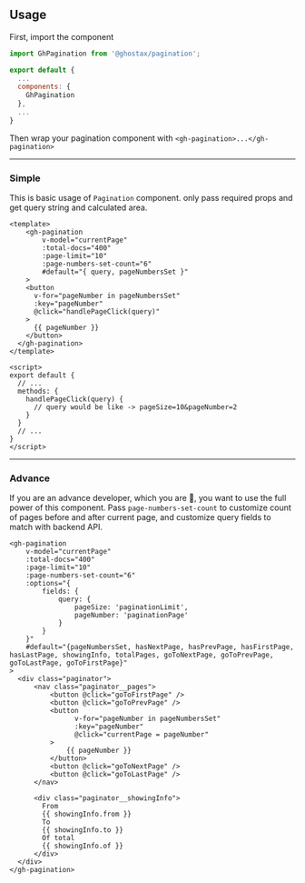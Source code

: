 ## Usage

First, import the component

```javascript
import GhPagination from '@ghostax/pagination';

export default {
  ...
  components: {
    GhPagination
  },
  ...
}
```

Then wrap your pagination component with `<gh-pagination>...</gh-pagination>`

---

### Simple

This is basic usage of `Pagination` component. only pass required props and get query string and calculated area.

```vue
<template>
    <gh-pagination
        v-model="currentPage"
        :total-docs="400"
        :page-limit="10"
        :page-numbers-set-count="6"
        #default="{ query, pageNumbersSet }"
    >
    <button
      v-for="pageNumber in pageNumbersSet"
      :key="pageNumber"
      @click="handlePageClick(query)"
    >
      {{ pageNumber }}
    </button>
  </gh-pagination>
</template>

<script>
export default {
  // ...
  methods: {
    handlePageClick(query) {
      // query would be like -> pageSize=10&pageNumber=2
    }
  }
  // ...
}
</script>
```

---

### Advance

If you are an advance developer, which you are 🤘, you want to use the full power of this component. Pass `page-numbers-set-count` to customize count of pages before and after current page, and customize query fields to match with backend API.

```vue
<gh-pagination
    v-model="currentPage"
    :total-docs="400"
    :page-limit="10"
    :page-numbers-set-count="6"
    :options="{
        fields: {
            query: {
                pageSize: 'paginationLimit',
                pageNumber: 'paginationPage'
            }
        }
    }"
    #default="{pageNumbersSet, hasNextPage, hasPrevPage, hasFirstPage, hasLastPage, showingInfo, totalPages, goToNextPage, goToPrevPage, goToLastPage, goToFirstPage}"
>
  <div class="paginator">
      <nav class="paginator__pages">
          <button @click="goToFirstPage" />
          <button @click="goToPrevPage" />
          <button
                v-for="pageNumber in pageNumbersSet"
                :key="pageNumber"
                @click="currentPage = pageNumber"
          >
              {{ pageNumber }}
          </button>
          <button @click="goToNextPage" />
          <button @click="goToLastPage" />
      </nav>

      <div class="paginator__showingInfo">
        From
        {{ showingInfo.from }}
        To
        {{ showingInfo.to }}
        Of total
        {{ showingInfo.of }}
      </div>
  </div>
</gh-pagination>
```
